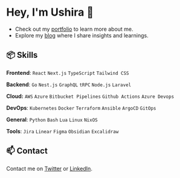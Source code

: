 # Hey, I'm Ushira 👋

- Check out my [portfolio](https://www.ushira.com/) to learn more about me.
- Explore my [blog](https://medium.com/@ushiradineth) where I share insights and learnings.
  
## 📦 Skills

**Frontend**: `React` `Next.js` `TypeScript` `Tailwind CSS`

**Backend**: `Go` `Nest.js` `GraphQL` `tRPC` `Node.js` `Laravel`

**Cloud:** `AWS` `Azure` `Bitbucket Pipelines` `Github Actions` `Azure Devops`

**DevOps**: `Kubernetes` `Docker` `Terraform` `Ansible` `ArgoCD` `GitOps`

**General**: `Python` `Bash` `Lua` `Linux` `NixOS`

**Tools**: `Jira` `Linear` `Figma` `Obsidian` `Excalidraw`

## 📫 Contact

Contact me on [Twitter](https://www.x.com/ushiradineth/) or [LinkedIn](https://www.linkedin.com/in/ushiradineth/).
